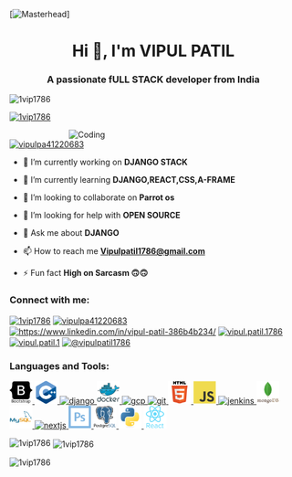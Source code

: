 [![Masterhead](https://cdn.fansshare.com/photo/djangounchained/django-unchained-banner-django-unchained-436713597.jpg)]
<h1 align="center">Hi 👋, I'm VIPUL PATIL</h1>
<h3 align="center">A passionate fULL STACK developer from India</h3>
<p align="left"> <img src="https://komarev.com/ghpvc/?username=1vip1786&label=Profile%20views&color=0e75b6&style=flat" alt="1vip1786" /> </p>
<p align="left"> <a href="https://github.com/ryo-ma/github-profile-trophy"><img src="https://github-profile-trophy.vercel.app/?username=1vip1786" alt="1vip1786" /></a> </p>
<img align="right" alt="Coding" width="400" src="https://sithcomputers.com/wp-content/uploads/2021/02/Full-Stack-Developer-1.gif">
<p align="left"> <a href="https://twitter.com/vipulpa41220683" target="blank"><img src="https://img.shields.io/twitter/follow/vipulpa41220683?logo=twitter&style=for-the-badge" alt="vipulpa41220683" /></a> </p>

- 🔭 I’m currently working on **DJANGO STACK**

- 🌱 I’m currently learning **DJANGO,REACT,CSS,A-FRAME**

- 👯 I’m looking to collaborate on **Parrot os**

- 🤝 I’m looking for help with **OPEN SOURCE**

- 💬 Ask me about **DJANGO**

- 📫 How to reach me **Vipulpatil1786@gmail.com**

- ⚡ Fun fact **High on Sarcasm 🙃🙃**

<h3 align="left">Connect with me:</h3>
<p align="left">
<a href="https://dev.to/1vip1786" target="blank"><img align="center" src="https://raw.githubusercontent.com/rahuldkjain/github-profile-readme-generator/master/src/images/icons/Social/devto.svg" alt="1vip1786" height="30" width="40" /></a>
<a href="https://twitter.com/vipulpa41220683" target="blank"><img align="center" src="https://raw.githubusercontent.com/rahuldkjain/github-profile-readme-generator/master/src/images/icons/Social/twitter.svg" alt="vipulpa41220683" height="30" width="40" /></a>
<a href="https://linkedin.com/in/https://www.linkedin.com/in/vipul-patil-386b4b234/" target="blank"><img align="center" src="https://raw.githubusercontent.com/rahuldkjain/github-profile-readme-generator/master/src/images/icons/Social/linked-in-alt.svg" alt="https://www.linkedin.com/in/vipul-patil-386b4b234/" height="30" width="40" /></a>
<a href="https://fb.com/vipul.patil.1786" target="blank"><img align="center" src="https://raw.githubusercontent.com/rahuldkjain/github-profile-readme-generator/master/src/images/icons/Social/facebook.svg" alt="vipul.patil.1786" height="30" width="40" /></a>
<a href="https://instagram.com/vipul.patil.1" target="blank"><img align="center" src="https://raw.githubusercontent.com/rahuldkjain/github-profile-readme-generator/master/src/images/icons/Social/instagram.svg" alt="vipul.patil.1" height="30" width="40" /></a>
<a href="https://medium.com/@vipulpatil1786" target="blank"><img align="center" src="https://raw.githubusercontent.com/rahuldkjain/github-profile-readme-generator/master/src/images/icons/Social/medium.svg" alt="@vipulpatil1786" height="30" width="40" /></a>
</p>

<h3 align="left">Languages and Tools:</h3>
<p align="left"> <a href="https://getbootstrap.com" target="_blank" rel="noreferrer"> <img src="https://raw.githubusercontent.com/devicons/devicon/master/icons/bootstrap/bootstrap-plain-wordmark.svg" alt="bootstrap" width="40" height="40"/> </a> <a href="https://www.w3schools.com/cpp/" target="_blank" rel="noreferrer"> <img src="https://raw.githubusercontent.com/devicons/devicon/master/icons/cplusplus/cplusplus-original.svg" alt="cplusplus" width="40" height="40"/> </a> <a href="https://www.djangoproject.com/" target="_blank" rel="noreferrer"> <img src="https://cdn.worldvectorlogo.com/logos/django.svg" alt="django" width="40" height="40"/> </a> <a href="https://www.docker.com/" target="_blank" rel="noreferrer"> <img src="https://raw.githubusercontent.com/devicons/devicon/master/icons/docker/docker-original-wordmark.svg" alt="docker" width="40" height="40"/> </a> <a href="https://cloud.google.com" target="_blank" rel="noreferrer"> <img src="https://www.vectorlogo.zone/logos/google_cloud/google_cloud-icon.svg" alt="gcp" width="40" height="40"/> </a> <a href="https://git-scm.com/" target="_blank" rel="noreferrer"> <img src="https://www.vectorlogo.zone/logos/git-scm/git-scm-icon.svg" alt="git" width="40" height="40"/> </a> <a href="https://www.w3.org/html/" target="_blank" rel="noreferrer"> <img src="https://raw.githubusercontent.com/devicons/devicon/master/icons/html5/html5-original-wordmark.svg" alt="html5" width="40" height="40"/> </a> <a href="https://developer.mozilla.org/en-US/docs/Web/JavaScript" target="_blank" rel="noreferrer"> <img src="https://raw.githubusercontent.com/devicons/devicon/master/icons/javascript/javascript-original.svg" alt="javascript" width="40" height="40"/> </a> <a href="https://www.jenkins.io" target="_blank" rel="noreferrer"> <img src="https://www.vectorlogo.zone/logos/jenkins/jenkins-icon.svg" alt="jenkins" width="40" height="40"/> </a> <a href="https://www.mongodb.com/" target="_blank" rel="noreferrer"> <img src="https://raw.githubusercontent.com/devicons/devicon/master/icons/mongodb/mongodb-original-wordmark.svg" alt="mongodb" width="40" height="40"/> </a> <a href="https://www.mysql.com/" target="_blank" rel="noreferrer"> <img src="https://raw.githubusercontent.com/devicons/devicon/master/icons/mysql/mysql-original-wordmark.svg" alt="mysql" width="40" height="40"/> </a> <a href="https://nextjs.org/" target="_blank" rel="noreferrer"> <img src="https://cdn.worldvectorlogo.com/logos/nextjs-2.svg" alt="nextjs" width="40" height="40"/> </a> <a href="https://www.photoshop.com/en" target="_blank" rel="noreferrer"> <img src="https://raw.githubusercontent.com/devicons/devicon/master/icons/photoshop/photoshop-line.svg" alt="photoshop" width="40" height="40"/> </a> <a href="https://www.postgresql.org" target="_blank" rel="noreferrer"> <img src="https://raw.githubusercontent.com/devicons/devicon/master/icons/postgresql/postgresql-original-wordmark.svg" alt="postgresql" width="40" height="40"/> </a> <a href="https://www.python.org" target="_blank" rel="noreferrer"> <img src="https://raw.githubusercontent.com/devicons/devicon/master/icons/python/python-original.svg" alt="python" width="40" height="40"/> </a> <a href="https://reactjs.org/" target="_blank" rel="noreferrer"> <img src="https://raw.githubusercontent.com/devicons/devicon/master/icons/react/react-original-wordmark.svg" alt="react" width="40" height="40"/> </a> </p>

<p><img align="left" src="https://github-readme-stats.vercel.app/api/top-langs?username=1vip1786&show_icons=true&locale=en&layout=compact" alt="1vip1786" /></p>

<p>&nbsp;<img align="center" src="https://github-readme-stats.vercel.app/api?username=1vip1786&show_icons=true&locale=en" alt="1vip1786" /></p>

<p><img align="center" src="https://github-readme-streak-stats.herokuapp.com/?user=1vip1786&" alt="1vip1786" /></p>

